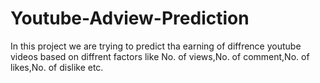 # Youtube-Adview-Prediction
In this project we are trying to predict tha earning of diffrence youtube videos based on diffrent factors like No. of views,No. of comment,No. of likes,No. of dislike etc. 
